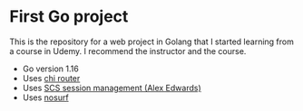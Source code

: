 # First Go project

This is the repository for a web project in Golang that I started learning from a course in Udemy. I recommend the instructor and the course.

- Go version 1.16
- Uses [chi router](https://github.com/go-chi/chi/v5)
- Uses [SCS session management (Alex Edwards)](https://github.com/alexedwards/scs/v2)
- Uses [nosurf](https://github.com/justinas/nosurf)



